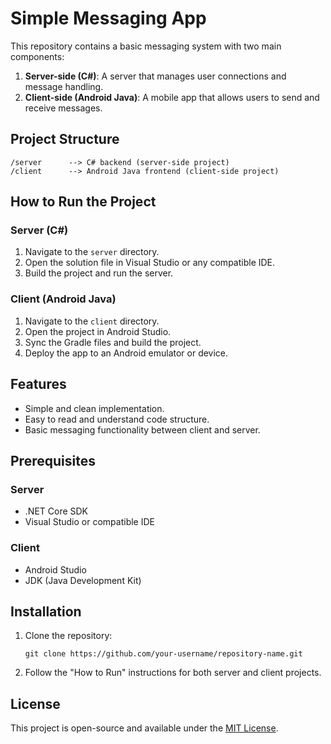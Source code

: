 
# Simple Messaging App

This repository contains a basic messaging system with two main components:
1. **Server-side (C#)**: A server that manages user connections and message handling.
2. **Client-side (Android Java)**: A mobile app that allows users to send and receive messages.

## Project Structure

```
/server      --> C# backend (server-side project)
/client      --> Android Java frontend (client-side project)
```

## How to Run the Project

### Server (C#)
1. Navigate to the `server` directory.
2. Open the solution file in Visual Studio or any compatible IDE.
3. Build the project and run the server.

### Client (Android Java)
1. Navigate to the `client` directory.
2. Open the project in Android Studio.
3. Sync the Gradle files and build the project.
4. Deploy the app to an Android emulator or device.

## Features
- Simple and clean implementation.
- Easy to read and understand code structure.
- Basic messaging functionality between client and server.

## Prerequisites

### Server
- .NET Core SDK
- Visual Studio or compatible IDE

### Client
- Android Studio
- JDK (Java Development Kit)

## Installation

1. Clone the repository:
   ```
   git clone https://github.com/your-username/repository-name.git
   ```

2. Follow the "How to Run" instructions for both server and client projects.

## License

This project is open-source and available under the [MIT License](LICENSE).
